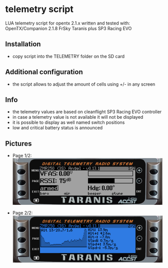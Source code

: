 # telemetry script
LUA telemetry script for opentx 2.1.x written and tested with:
OpenTX/Companion 2.1.8
FrSky Taranis plus
SP3 Racing EVO

## Installation
* copy script into the TELEMETRY folder on the SD card

## Additional configuration
* the script allows to adjust the amount of cells using +/- in any screen

## Info
* the telemetry values are based on cleanflight SP3 Racing EVO controller
* in case a telemetry value is not available it will not be displayed
* it is possible to display as well named switch positions
* low and critical battery status is announced

## Pictures
* Page 1/2:
![Page 1/2](tlmy1_2.png)

* Page 2/2:
![Page 2/2](tlmy2_2.png)
